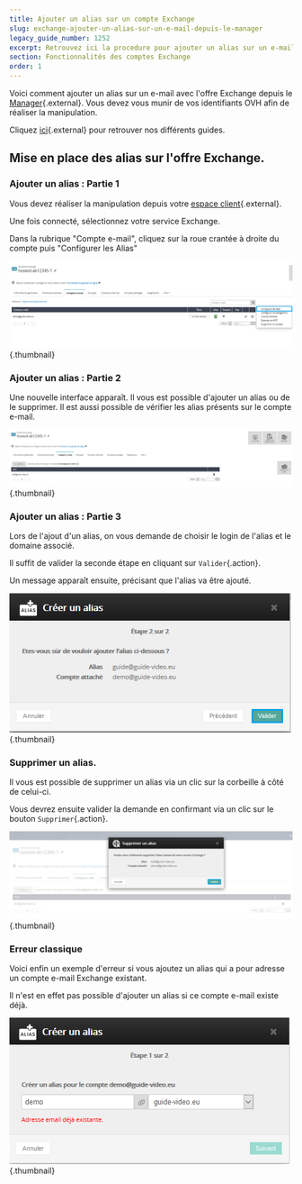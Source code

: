 ```yaml
---
title: Ajouter un alias sur un compte Exchange
slug: exchange-ajouter-un-alias-sur-un-e-mail-depuis-le-manager
legacy_guide_number: 1252
excerpt: Retrouvez ici la procedure pour ajouter un alias sur un e-mail Exchange depuis le manager
section: Fonctionnalités des comptes Exchange
order: 1
---
```


Voici comment ajouter un alias sur un e-mail avec l'offre Exchange depuis le [Manager](https://www.ovh.com/manager/web/login.html){.external}. Vous devez vous munir de vos identifiants OVH afin de réaliser la manipulation.

Cliquez [ici](https://www.ovh.com/fr/emails/hosted-exchange/guides/){.external} pour retrouver nos différents guides.


## Mise en place des alias sur l'offre Exchange.

### Ajouter un alias &#58; Partie 1
Vous devez réaliser la manipulation depuis votre [espace client](https://www.ovh.com/manager/web/login.html){.external}.

Une fois connecté, sélectionnez votre service Exchange.

Dans la rubrique "Compte e-mail", cliquez sur la roue crantée à droite du compte puis "Configurer les Alias"


![emails](images/1047.png){.thumbnail}


### Ajouter un alias &#58; Partie 2
Une nouvelle interface apparaît. Il vous est possible d'ajouter un alias ou de le supprimer. Il est aussi possible de vérifier les alias présents sur le compte e-mail.


![emails](images/1048.png){.thumbnail}


### Ajouter un alias &#58; Partie 3
Lors de l'ajout d'un alias, on vous demande de choisir le login de l'alias et le domaine associé.

Il suffit de valider la seconde étape en cliquant sur `Valider`{.action}.

Un message apparaît ensuite, précisant que l'alias va être ajouté.


![emails](images/1049.png){.thumbnail}


### Supprimer un alias.
Il vous est possible de supprimer un alias via un clic sur la corbeille à côté de celui-ci.

Vous devrez ensuite valider la demande en confirmant via un clic sur le bouton `Supprimer`{.action}.


![emails](images/1050.png){.thumbnail}


### Erreur classique
Voici enfin un exemple d'erreur si vous ajoutez un alias qui a pour adresse un compte e-mail Exchange existant.

Il n'est en effet pas possible d'ajouter un alias si ce compte e-mail existe déjà.


![emails](images/1051.png){.thumbnail}